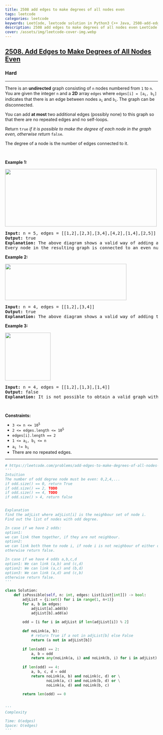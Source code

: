 ```yaml
---
title: 2508 add edges to make degrees of all nodes even
tags: leetcode
categories: leetcode
keywords: LeetCode, leetcode solution in Python3 C++ Java, 2508-add-edges-to-make-degrees-of-all-nodes-even solution
description: 2508 add edges to make degrees of all nodes even LeetCode Solution Explained
cover: /assets/img/leetcode-cover-img.webp
---
```



<h2><a href="https://leetcode.com/problems/add-edges-to-make-degrees-of-all-nodes-even/">2508. Add Edges to Make Degrees of All Nodes Even</a></h2><h3>Hard</h3><hr><div><p>There is an <strong>undirected</strong> graph consisting of <code>n</code> nodes numbered from <code>1</code> to <code>n</code>. You are given the integer <code>n</code> and a <strong>2D</strong> array <code>edges</code> where <code>edges[i] = [a<sub>i</sub>, b<sub>i</sub>]</code> indicates that there is an edge between nodes <code>a<sub>i</sub></code> and <code>b<sub>i</sub></code>. The graph can be disconnected.</p>

<p>You can add <strong>at most</strong> two additional edges (possibly none) to this graph so that there are no repeated edges and no self-loops.</p>

<p>Return <code>true</code><em> if it is possible to make the degree of each node in the graph even, otherwise return </em><code>false</code><em>.</em></p>

<p>The degree of a node is the number of edges connected to it.</p>

<p>&nbsp;</p>
<p><strong>Example 1:</strong></p>
<img alt="" src="https://assets.leetcode.com/uploads/2022/10/26/agraphdrawio.png" style="width: 500px; height: 190px;">
<pre><strong>Input:</strong> n = 5, edges = [[1,2],[2,3],[3,4],[4,2],[1,4],[2,5]]
<strong>Output:</strong> true
<strong>Explanation:</strong> The above diagram shows a valid way of adding an edge.
Every node in the resulting graph is connected to an even number of edges.
</pre>

<p><strong>Example 2:</strong></p>
<img alt="" src="https://assets.leetcode.com/uploads/2022/10/26/aagraphdrawio.png" style="width: 400px; height: 120px;">
<pre><strong>Input:</strong> n = 4, edges = [[1,2],[3,4]]
<strong>Output:</strong> true
<strong>Explanation:</strong> The above diagram shows a valid way of adding two edges.</pre>

<p><strong>Example 3:</strong></p>
<img alt="" src="https://assets.leetcode.com/uploads/2022/10/26/aaagraphdrawio.png" style="width: 150px; height: 158px;">
<pre><strong>Input:</strong> n = 4, edges = [[1,2],[1,3],[1,4]]
<strong>Output:</strong> false
<strong>Explanation:</strong> It is not possible to obtain a valid graph with adding at most 2 edges.</pre>

<p>&nbsp;</p>
<p><strong>Constraints:</strong></p>

<ul>
	<li><code>3 &lt;= n &lt;= 10<sup>5</sup></code></li>
	<li><code>2 &lt;= edges.length &lt;= 10<sup>5</sup></code></li>
	<li><code>edges[i].length == 2</code></li>
	<li><code>1 &lt;= a<sub>i</sub>, b<sub>i</sub> &lt;= n</code></li>
	<li><code>a<sub>i</sub> != b<sub>i</sub></code></li>
	<li>There are no repeated edges.</li>
</ul>
</div>

---




```python
# https://leetcode.com/problems/add-edges-to-make-degrees-of-all-nodes-even/
'''
Intuition
The number of odd degree node must be even: 0,2,4,...
if odd.size() == 0, return True
if odd.size() == 2, TODO
if odd.size() == 4, TODO
if odd.size() > 4, return false


Explanation
find the adjList where adjList[i] is the neighbour set of node i.
Find out the list of nodes with odd degree.

In case if we have 2 odds:
option1:
we can link them together, if they are not neighbour.
option2:
we can link both them to node i, if node i is not neighbour of either of them.
otherwise return false.

In case if we have 4 odds a,b,c,d
option1: We can link (a,b) and (c,d)
option2: We can link (a,c) and (b,d)
option3: We can link (a,d) and (c,b)
otherwise return false.
'''

class Solution:
    def isPossible(self, n: int, edges: List[List[int]]) -> bool:
        adjList = {i:set() for i in range(1, n+1)}
        for a, b in edges:
            adjList[a].add(b)
            adjList[b].add(a)
        
        odd = [i for i in adjList if len(adjList[i]) % 2]
        
        def noLink(a, b):
            # return True if a not in adjList[b] else False
            return (a not in adjList[b]) 
                
        if len(odd) == 2:
            a, b = odd
            return any(noLink(a, i) and noLink(b, i) for i in adjList)
        
        if len(odd) == 4:
            a, b, c, d = odd
            return noLink(a, b) and noLink(c, d) or \
                   noLink(a, c) and noLink(b, d) or \
                   noLink(a, d) and noLink(b, c)
        
        return len(odd) == 0
    
    
'''
Complexity

Time: O(edges)
Space: O(edges)
'''
```
